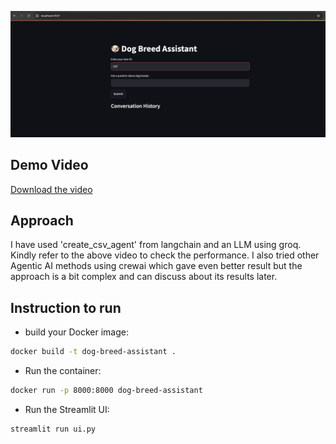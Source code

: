 ![Alt text for the image](video/image.png "streamlite ui")

## Demo Video
[Download the video](https://github.com/rishraj2000/dog_breed_chatbot/raw/main/video/dog_breed_1_0.mp4)

## Approach
I have used 'create_csv_agent' from langchain and an LLM using groq. Kindly refer to the above video to check the performance.
I also tried other Agentic AI methods using crewai which gave even better result but the approach is a bit complex and can discuss about its results later.





## Instruction to run
- build your Docker image:
```bash
docker build -t dog-breed-assistant .
```

- Run the container:
 ```bash
docker run -p 8000:8000 dog-breed-assistant
```

- Run the Streamlit UI:
 ```bash
streamlit run ui.py
```
